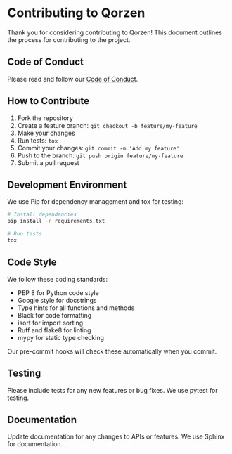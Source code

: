 # Contributing to Qorzen

Thank you for considering contributing to Qorzen! This document outlines the process for contributing to the project.

## Code of Conduct

Please read and follow our [Code of Conduct](CODE_OF_CONDUCT.md).

## How to Contribute

1. Fork the repository
2. Create a feature branch: `git checkout -b feature/my-feature`
3. Make your changes
4. Run tests: `tox`
5. Commit your changes: `git commit -m 'Add my feature'`
6. Push to the branch: `git push origin feature/my-feature`
7. Submit a pull request

## Development Environment

We use Pip for dependency management and tox for testing:

```bash
# Install dependencies
pip install -r requirements.txt

# Run tests
tox
```

## Code Style

We follow these coding standards:

- PEP 8 for Python code style
- Google style for docstrings
- Type hints for all functions and methods
- Black for code formatting
- isort for import sorting
- Ruff and flake8 for linting
- mypy for static type checking

Our pre-commit hooks will check these automatically when you commit.

## Testing

Please include tests for any new features or bug fixes. We use pytest for testing.

## Documentation

Update documentation for any changes to APIs or features. We use Sphinx for documentation.
